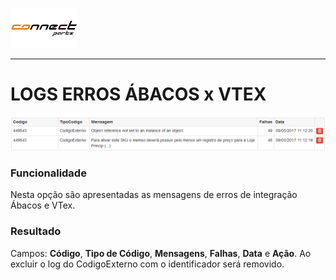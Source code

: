 ![](/assets/LogoConnectParts.png)

---

# LOGS ERROS ÁBACOS x VTEX

![](/assets/sigeco-integracoes-03.png)

### Funcionalidade

Nesta opção são apresentadas as mensagens de erros de integração Ábacos e VTex.

### Resultado

Campos: **Código**, **Tipo de Código**, **Mensagens**, **Falhas**, **Data** e **Ação**. Ao excluir o log do CodigoExterno com o identificador será removido.
